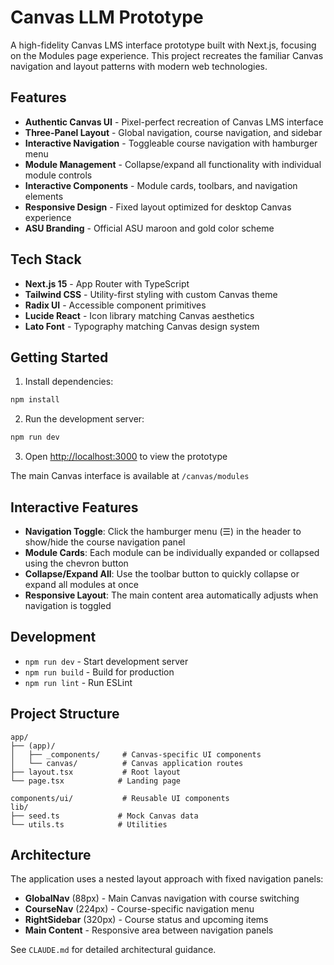 # Canvas LLM Prototype

A high-fidelity Canvas LMS interface prototype built with Next.js, focusing on the Modules page experience. This project recreates the familiar Canvas navigation and layout patterns with modern web technologies.

## Features

- **Authentic Canvas UI** - Pixel-perfect recreation of Canvas LMS interface
- **Three-Panel Layout** - Global navigation, course navigation, and sidebar
- **Interactive Navigation** - Toggleable course navigation with hamburger menu
- **Module Management** - Collapse/expand all functionality with individual module controls
- **Interactive Components** - Module cards, toolbars, and navigation elements
- **Responsive Design** - Fixed layout optimized for desktop Canvas experience
- **ASU Branding** - Official ASU maroon and gold color scheme

## Tech Stack

- **Next.js 15** - App Router with TypeScript
- **Tailwind CSS** - Utility-first styling with custom Canvas theme
- **Radix UI** - Accessible component primitives
- **Lucide React** - Icon library matching Canvas aesthetics
- **Lato Font** - Typography matching Canvas design system

## Getting Started

1. Install dependencies:
```bash
npm install
```

2. Run the development server:
```bash
npm run dev
```

3. Open [http://localhost:3000](http://localhost:3000) to view the prototype

The main Canvas interface is available at `/canvas/modules`

## Interactive Features

- **Navigation Toggle**: Click the hamburger menu (☰) in the header to show/hide the course navigation panel
- **Module Cards**: Each module can be individually expanded or collapsed using the chevron button
- **Collapse/Expand All**: Use the toolbar button to quickly collapse or expand all modules at once
- **Responsive Layout**: The main content area automatically adjusts when navigation is toggled

## Development

- `npm run dev` - Start development server
- `npm run build` - Build for production
- `npm run lint` - Run ESLint

## Project Structure

```
app/
├── (app)/
│   ├── _components/     # Canvas-specific UI components
│   └── canvas/          # Canvas application routes
├── layout.tsx           # Root layout
└── page.tsx            # Landing page

components/ui/           # Reusable UI components
lib/
├── seed.ts             # Mock Canvas data
└── utils.ts            # Utilities
```

## Architecture

The application uses a nested layout approach with fixed navigation panels:

- **GlobalNav** (88px) - Main Canvas navigation with course switching
- **CourseNav** (224px) - Course-specific navigation menu  
- **RightSidebar** (320px) - Course status and upcoming items
- **Main Content** - Responsive area between navigation panels

See `CLAUDE.md` for detailed architectural guidance.
